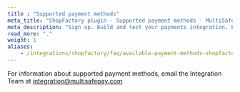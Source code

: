 ```yaml
---
title : "Supported payment methods"
meta_title: "ShopFactory plugin - Supported payment methods - MultiSafepay Docs"
meta_description: "Sign up. Build and test your payments integration. Explore our products and services. Use our API reference, SDKs, and wrappers. Get support."
read_more: "."
weight: 1
aliases: 
    - /integrations/shopfactory/faq/available-payment-methods-shopfactory/
---
```


For information about supported payment methods, email the Integration Team at <integration@multisafepay.com>
